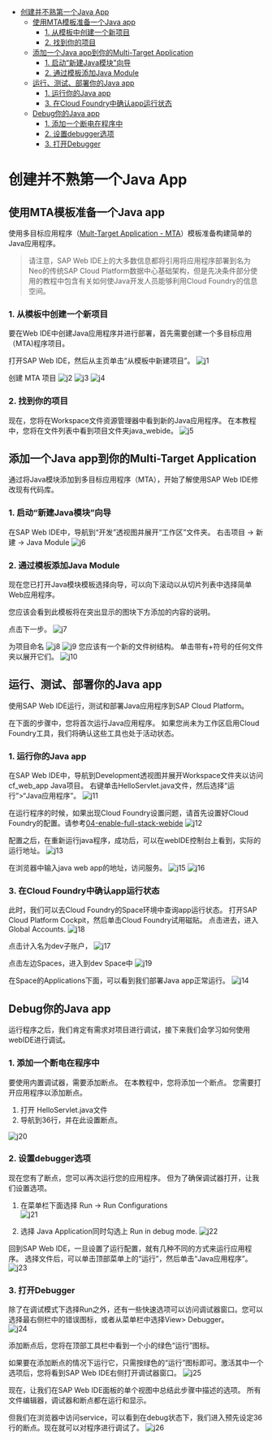 <!-- TOC -->

- [创建并不熟第一个Java App](#创建并不熟第一个java-app)
  - [使用MTA模板准备一个Java app](#使用mta模板准备一个java-app)
    - [1. 从模板中创建一个新项目](#1-从模板中创建一个新项目)
    - [2. 找到你的项目](#2-找到你的项目)
  - [添加一个Java app到你的Multi-Target Application](#添加一个java-app到你的multi-target-application)
    - [1. 启动“新建Java模块”向导](#1-启动新建java模块向导)
    - [2. 通过模板添加Java Module](#2-通过模板添加java-module)
  - [运行、测试、部署你的Java app](#运行测试部署你的java-app)
    - [1. 运行你的Java app](#1-运行你的java-app)
    - [3. 在Cloud Foundry中确认app运行状态](#3-在cloud-foundry中确认app运行状态)
  - [Debug你的Java app](#debug你的java-app)
    - [1. 添加一个断电在程序中](#1-添加一个断电在程序中)
    - [2. 设置debugger选项](#2-设置debugger选项)
    - [3. 打开Debugger](#3-打开debugger)

<!-- /TOC -->
# 创建并不熟第一个Java App

## 使用MTA模板准备一个Java app 
使用多目标应用程序（[Mult-Target Application - MTA](https://www.sap.com/docs/download/2016/06/e2f618e4-757c-0010-82c7-eda71af511fa.pdf)）模板准备构建简单的Java应用程序。

>请注意，SAP Web IDE上的大多数信息都将引用将应用程序部署到名为Neo的传统SAP Cloud Platform数据中心基础架构，但是先决条件部分使用的教程中包含有关如何使Java开发人员能够利用Cloud Foundry的信息空间。

### 1. 从模板中创建一个新项目
要在Web IDE中创建Java应用程序并进行部署，首先需要创建一个多目标应用（MTA)程序项目。

打开SAP Web IDE，然后从主页单击“从模板中新建项目”。
![j1](./img/j1.png)

创建 MTA 项目
![j2](./img/j2.png)
![j3](./img/j3.png)
![j4](./img/j4.png)

### 2. 找到你的项目
现在，您将在Workspace文件资源管理器中看到新的Java应用程序。 在本教程中，您将在文件列表中看到项目文件夹java_webide。
![j5](./img/j5.png)

## 添加一个Java app到你的Multi-Target Application
通过将Java模块添加到多目标应用程序（MTA），开始了解使用SAP Web IDE修改现有代码库。

### 1. 启动“新建Java模块”向导
在SAP Web IDE中，导航到“开发”透视图并展开“工作区”文件夹。
右击项目 -> 新建 -> Java Module
![j6](./img/j6.png)

### 2. 通过模板添加Java Module
现在您已打开Java模块模板选择向导，可以向下滚动以从切片列表中选择简单Web应用程序。

您应该会看到此模板将在突出显示的图块下方添加的内容的说明。

点击下一步。
![j7](./img/j7.png)

为项目命名
![j8](./img/j8.png)
![j9](./img/j9.png)
您应该有一个新的文件树结构。
单击带有+符号的任何文件夹以展开它们。
![j10](./img/j10.png)

## 运行、测试、部署你的Java app 
使用SAP Web IDE运行，测试和部署Java应用程序到SAP Cloud Platform。

在下面的步骤中，您将首次运行Java应用程序。 如果您尚未为工作区启用Cloud Foundry工具，我们将确认这些工具也处于活动状态。

### 1. 运行你的Java app
在SAP Web IDE中，导航到Development透视图并展开Workspace文件夹以访问cf_web_app Java项目。
右键单击HelloServlet.java文件，然后选择“运行”>“Java应用程序”。
![j11](./img/j11.png)

在运行程序的时候，如果出现Cloud Foundry设置问题，请首先设置好Cloud Foundry的配置。请参考[04-enable-full-stack-webide](https://github.com/milkdeliver/scp-tutorial/blob/master/04-enable-full-stack-webide/enable-full-stack-webide.md)
![j12](./img/j12.png)

配置之后，在重新运行java程序，成功后，可以在webIDE控制台上看到，实际的运行地址。
![j13](./img/j13.png)

在浏览器中输入java web app的地址，访问服务。
![j15](./img/j15.png)
![j16](./img/j16.png)

### 3. 在Cloud Foundry中确认app运行状态
此时，我们可以去Cloud Foundry的Space环境中查询app运行状态。
打开SAP Cloud Platform Cockpit，然后单击Cloud Foundry试用磁贴。  点击进去，进入Global Accounts.
![j18](./img/j18.png)

点击计入名为dev子账户，
![j17](./img/j17.png)

点击左边Spaces，进入到dev Space中
![j19](./img/j19.png)

在Space的Applications下面，可以看到我们部署Java app正常运行。
![j14](./img/j14.png)

## Debug你的Java app
运行程序之后，我们肯定有需求对项目进行调试，接下来我们会学习如何使用webIDE进行调试。

### 1. 添加一个断电在程序中
要使用内置调试器，需要添加断点。 在本教程中，您将添加一个断点。 您需要打开应用程序以添加断点。

1. 打开 HelloServlet.java文件
2. 导航到36行，并在此设置断点。  

![j20](./img/j20.png)

### 2. 设置debugger选项
现在您有了断点，您可以再次运行您的应用程序。 但为了确保调试器打开，让我们设置选项。

1. 在菜单栏下面选择 Run -> Run Configurations  
![j21](./img/j21.png)

2. 选择 Java Application同时勾选上 Run in debug mode.
![j22](./img/j22.png)

回到SAP Web IDE，一旦设置了运行配置，就有几种不同的方式来运行应用程序。 选择文件后，可以单击顶部菜单上的“运行”，然后单击“Java应用程序”。
![j23](./img/j23.png)

### 3. 打开Debugger
除了在调试模式下选择Run之外，还有一些快速选项可以访问调试器窗口。您可以选择最右侧栏中的错误图标，或者从菜单栏中选择View> Debugger。  
![j24](./img/j24.png)

添加断点后，您将在顶部工具栏中看到一个小的绿色“运行”图标。

如果要在添加断点的情况下运行它，只需按绿色的“运行”图标即可。激活其中一个选项后，您将看到SAP Web IDE右侧打开调试器窗口。
![j25](./img/j25.png)

现在，让我们在SAP Web IDE面板的单个视图中总结此步骤中描述的选项。 所有文件编辑器，调试器和断点都在运行和显示。

但我们在浏览器中访问service，可以看到在debug状态下，我们进入预先设定36行的断点。现在就可以对程序进行调试了。
![j26](./img/j26.png)



